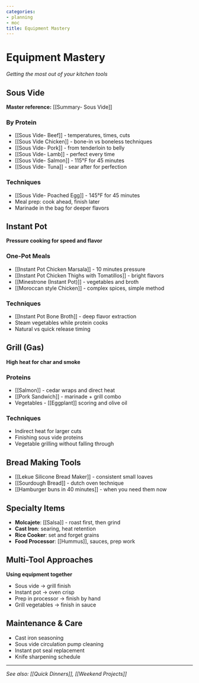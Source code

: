 ```yaml
---
categories:
- planning
- moc
title: Equipment Mastery
---
```


# Equipment Mastery

*Getting the most out of your kitchen tools*

## Sous Vide
**Master reference:** [[Summary- Sous Vide]]

### By Protein
- [[Sous Vide- Beef]] - temperatures, times, cuts
- [[Sous Vide Chicken]] - bone-in vs boneless techniques  
- [[Sous Vide- Pork]] - from tenderloin to belly
- [[Sous Vide- Lamb]] - perfect every time
- [[Sous Vide- Salmon]] - 115°F for 45 minutes
- [[Sous Vide- Tuna]] - sear after for perfection

### Techniques
- [[Sous Vide- Poached Egg]] - 145°F for 45 minutes
- Meal prep: cook ahead, finish later
- Marinade in the bag for deeper flavors

## Instant Pot
**Pressure cooking for speed and flavor**

### One-Pot Meals
- [[Instant Pot Chicken Marsala]] - 10 minutes pressure
- [[Instant Pot Chicken Thighs with Tomatillos]] - bright flavors
- [[Minestrone (Instant Pot)]] - vegetables and broth
- [[Moroccan style Chicken]] - complex spices, simple method

### Techniques
- [[Instant Pot Bone Broth]] - deep flavor extraction
- Steam vegetables while protein cooks
- Natural vs quick release timing

## Grill (Gas)
**High heat for char and smoke**

### Proteins
- [[Salmon]] - cedar wraps and direct heat
- [[Pork Sandwich]] - marinade + grill combo
- Vegetables - [[Eggplant]] scoring and olive oil

### Techniques
- Indirect heat for larger cuts
- Finishing sous vide proteins
- Vegetable grilling without falling through

## Bread Making Tools
- [[Lekue Silicone Bread Maker]] - consistent small loaves
- [[Sourdough Bread]] - dutch oven technique
- [[Hamburger buns in 40 minutes]] - when you need them now

## Specialty Items
- **Molcajete**: [[Salsa]] - roast first, then grind
- **Cast Iron**: searing, heat retention
- **Rice Cooker**: set and forget grains
- **Food Processor**: [[Hummus]], sauces, prep work

## Multi-Tool Approaches
**Using equipment together**

- Sous vide → grill finish
- Instant pot → oven crisp
- Prep in processor → finish by hand
- Grill vegetables → finish in sauce

## Maintenance & Care
- Cast iron seasoning
- Sous vide circulation pump cleaning  
- Instant pot seal replacement
- Knife sharpening schedule

---
*See also: [[Quick Dinners]], [[Weekend Projects]]*